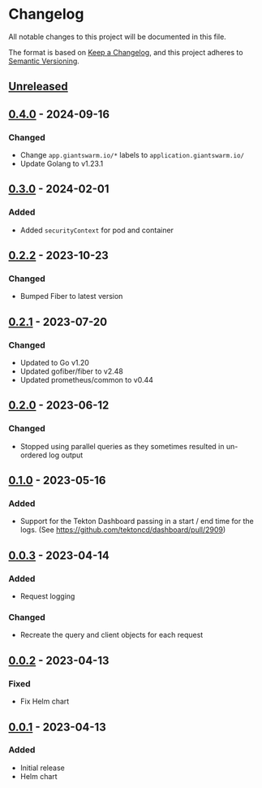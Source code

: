 # Changelog

All notable changes to this project will be documented in this file.

The format is based on [Keep a Changelog](https://keepachangelog.com/en/1.0.0/),
and this project adheres to [Semantic Versioning](https://semver.org/spec/v2.0.0.html).

## [Unreleased]

## [0.4.0] - 2024-09-16

### Changed

- Change `app.giantswarm.io/*` labels to `application.giantswarm.io/`
- Update Golang to v1.23.1

## [0.3.0] - 2024-02-01

### Added

- Added `securityContext` for pod and container

## [0.2.2] - 2023-10-23

### Changed

- Bumped Fiber to latest version

## [0.2.1] - 2023-07-20

### Changed

- Updated to Go v1.20
- Updated gofiber/fiber to v2.48
- Updated prometheus/common to v0.44

## [0.2.0] - 2023-06-12

### Changed

- Stopped using parallel queries as they sometimes resulted in un-ordered log output

## [0.1.0] - 2023-05-16

### Added

- Support for the Tekton Dashboard passing in a start / end time for the logs. (See https://github.com/tektoncd/dashboard/pull/2909)

## [0.0.3] - 2023-04-14

### Added

- Request logging

### Changed

- Recreate the query and client objects for each request

## [0.0.2] - 2023-04-13

### Fixed

- Fix Helm chart

## [0.0.1] - 2023-04-13

### Added

- Initial release
- Helm chart

[Unreleased]: https://github.com/giantswarm/tekton-dashboard-loki-proxy/compare/v0.4.0...HEAD
[0.4.0]: https://github.com/giantswarm/tekton-dashboard-loki-proxy/compare/v0.3.0...v0.4.0
[0.3.0]: https://github.com/giantswarm/tekton-dashboard-loki-proxy/compare/v0.2.2...v0.3.0
[0.2.2]: https://github.com/giantswarm/tekton-dashboard-loki-proxy/compare/v0.2.1...v0.2.2
[0.2.1]: https://github.com/giantswarm/tekton-dashboard-loki-proxy/compare/v0.2.0...v0.2.1
[0.2.0]: https://github.com/giantswarm/tekton-dashboard-loki-proxy/compare/v0.1.0...v0.2.0
[0.1.0]: https://github.com/giantswarm/tekton-dashboard-loki-proxy/compare/v0.0.3...v0.1.0
[0.0.3]: https://github.com/giantswarm/tekton-dashboard-loki-proxy/compare/v0.0.2...v0.0.3
[0.0.2]: https://github.com/giantswarm/tekton-dashboard-loki-proxy/compare/v0.0.1...v0.0.2
[0.0.1]: https://github.com/giantswarm/tekton-dashboard-loki-proxy/releases/tag/v0.0.1
